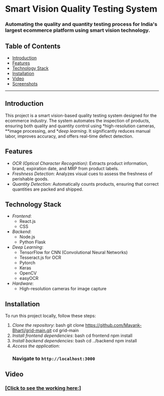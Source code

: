 # Smart Vision Quality Testing System

### Automating the quality and quantity testing process for India's largest ecommerce platform using smart vision technology.

## Table of Contents
- [Introduction](#introduction)
- [Features](#features)
- [Technology Stack](#technology-stack)
- [Installation](#installation)
- [Video](#video)
- [Screenshots](#screenshots)

---

## Introduction
This project is a smart vision-based quality testing system designed for the ecommerce industry. The system automates the inspection of products, ensuring both quality and quantity control using *high-resolution cameras, **image processing, and **deep learning*. It significantly reduces manual labor, improves accuracy, and offers real-time defect detection.

## Features
- *OCR (Optical Character Recognition)*: Extracts product information, brand, expiration date, and MRP from product labels.
- *Freshness Detection*: Analyzes visual cues to assess the freshness of perishable goods.
- *Quantity Detection*: Automatically counts products, ensuring that correct quantities are packed and shipped.

## Technology Stack
- *Frontend*: 
  - React.js
  - CSS
- *Backend*:
  - Node.js
  - Python Flask
- *Deep Learning*:
  - TensorFlow for CNN (Convolutional Neural Networks)
  - Tesseract.js for OCR
  - Pytorch
  - Keras
  - OpenCV
  - easyOCR
- *Hardware*:
  - High-resolution cameras for image capture

## Installation
To run this project locally, follow these steps:

1. *Clone the repository*:
   bash
   git clone https://github.com/Mayank-Bharti/grid-main.git
   cd grid-main
2. *Install frontend dependencies*:
   bash                                                                                                                                                                                       cd frontend
   npm install
3. *Install backend dependencies*:
   bash
   cd ../backend
   npm install
4. *Access the application*:
   ### Navigate to `http://localhost:3000`

## Video
### [[Click to see the working here:]](https://drive.google.com/file/d/16wsj61l5UNGWje-TKSJ9a00oofQB8RsK/view?usp=sharing)
